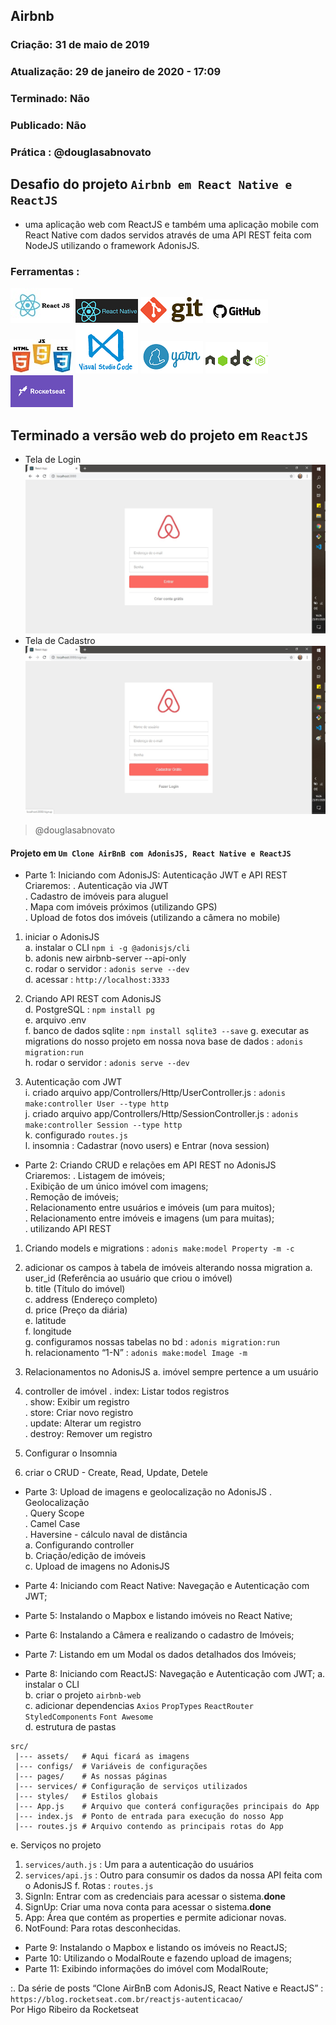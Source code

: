 ## Airbnb

### Criação: 31 de maio de 2019
### Atualização: 29 de janeiro de 2020 - 17:09
### Terminado: Não
### Publicado: Não
### Prática : @douglasabnovato

## Desafio do projeto `Airbnb em React Native e ReactJS`
- uma aplicação web com ReactJS e também uma aplicação mobile com React Native com dados servidos através de uma API REST feita com NodeJS utilizando o framework AdonisJS.</br>

### Ferramentas : 

![ReactJS](/images/logo-reactjs.jpg)
![React Native](/images/logo-react-native.png)
![Git](/images/logo-git.png)
![Github](/images/logo-github.png)
![HTML/CSS/Javascript](/images/logo-html-css-js.jpeg)
![VSCode](/images/logo-VSCode.png)
![Yarn](/images/logo-yarn.png)
![Nodejs](/images/nodejs.png)
![Rocketseat](/images/logo-rocketseat.png)

## Terminado a versão web do projeto em `ReactJS`
- Tela de Login
![AirBnB - Clone](/images/tela-1.jpg)
- Tela de Cadastro
![AirBnB - Clone](/images/tela-2.jpg)
>@douglasabnovato

#### Projeto em `Um Clone AirBnB com AdonisJS, React Native e ReactJS`
- Parte 1: Iniciando com AdonisJS: Autenticação JWT e API REST<br/>
Criaremos:
. Autenticação via JWT<br/>
. Cadastro de imóveis para aluguel<br/>
. Mapa com imóveis próximos (utilizando GPS)<br/>
. Upload de fotos dos imóveis (utilizando a câmera no mobile)<br/>

1. iniciar o AdonisJS<br/> 
a. instalar o CLI  `npm i -g @adonisjs/cli`<br/> 
b. adonis new airbnb-server --api-only<br/> 
c. rodar o servidor : `adonis serve --dev`<br/> 
d. acessar : `http://localhost:3333`<br/>

2. Criando API REST com AdonisJS<br/> 
d. PostgreSQL : `npm install pg`<br/> 
e. arquivo .env<br/> 
f. banco de dados sqlite : `npm install sqlite3 --save`
g. executar as migrations do nosso projeto em nossa nova base de dados : `adonis migration:run`<br/> 
h. rodar o servidor : `adonis serve --dev`<br/>

3. Autenticação com JWT<br/> 
i. criado arquivo app/Controllers/Http/UserController.js : `adonis make:controller User --type http`<br/> 
j. criado arquivo app/Controllers/Http/SessionController.js : `adonis make:controller Session --type http`<br/> 
k. configurado `routes.js`<br/>
l. insomnia : Cadastrar (novo users) e Entrar (nova session)<br/>

- Parte 2: Criando CRUD e relações em API REST no AdonisJS<br/>
Criaremos:
. Listagem de imóveis;<br/>
. Exibição de um único imóvel com imagens;<br/>
. Remoção de imóveis;<br/>
. Relacionamento entre usuários e imóveis (um para muitos);<br/>
. Relacionamento entre imóveis e imagens (um para muitas);<br/>
. utilizando API REST<br/>

1. Criando models e migrations : `adonis make:model Property -m -c` 

2. adicionar os campos à tabela de imóveis alterando nossa migration
a. user_id (Referência ao usuário que criou o imóvel)<br/>
b. title (Título do imóvel)<br/>
c. address (Endereço completo)<br/>
d. price (Preço da diária)<br/>
e. latitude<br/>
f. longitude<br/>
g. configuramos nossas tabelas no bd : `adonis migration:run`<br/>
h. relacionamento “1-N” : `adonis make:model Image -m`<br/>

3. Relacionamentos no AdonisJS
a. imóvel sempre pertence a um usuário 

4. controller de imóvel
. index: Listar todos registros<br/>
. show: Exibir um registro<br/>
. store: Criar novo registro<br/>
. update: Alterar um registro<br/>
. destroy: Remover um registro<br/>

5. Configurar o Insomnia<br/>

6. criar o CRUD - Create, Read, Update, Detele <br/>

- Parte 3: Upload de imagens e geolocalização no AdonisJS
. Geolocalização<br/>
. Query Scope<br/>
. Camel Case  <br/>
. Haversine - cálculo naval de distância<br/>
a. Configurando controller<br/>
b. Criação/edição de imóveis<br/>
c. Upload de imagens no AdonisJS<br/>

- Parte 4: Iniciando com React Native: Navegação e Autenticação com JWT;
- Parte 5: Instalando o Mapbox e listando imóveis no React Native;
- Parte 6: Instalando a Câmera e realizando o cadastro de Imóveis;
- Parte 7: Listando em um Modal os dados detalhados dos Imóveis;
- Parte 8: Iniciando com ReactJS: Navegação e Autenticação com JWT;
a. instalar o CLI<br/> 
b. criar o projeto `airbnb-web`<br/> 
c. adicionar dependencias `Axios` `PropTypes` `ReactRouter` `StyledComponents` `Font Awesome`<br/>
d. estrutura de pastas
````
src/
 |--- assets/   # Aqui ficará as imagens
 |--- configs/  # Variáveis de configurações
 |--- pages/    # As nossas páginas
 |--- services/ # Configuração de serviços utilizados
 |--- styles/   # Estilos globais
 |--- App.js    # Arquivo que conterá configurações principais do App
 |--- index.js  # Ponto de entrada para execução do nosso App
 |--- routes.js # Arquivo contendo as principais rotas do App
 ````
 e. Serviços no projeto
 1. `services/auth.js` : Um para a autenticação do usuários 
 2. `services/api.js` : Outro para consumir os dados da nossa API feita com o AdonisJS
 f. Rotas : `routes.js`
1. SignIn: Entrar com as credenciais para acessar o sistema.**done**
2. SignUp: Criar uma nova conta para acessar o sistema.**done**
3. App: Área que contém as properties e permite adicionar novas.
4. NotFound: Para rotas desconhecidas.
- Parte 9: Instalando o Mapbox e listando os imóveis no ReactJS;
- Parte 10: Utilizando o ModalRoute e fazendo upload de imagens;
- Parte 11: Exibindo informações do imóvel com ModalRoute;

:. Da série de posts “Clone AirBnB com AdonisJS, React Native e ReactJS” : `https://blog.rocketseat.com.br/reactjs-autenticacao/`</br>
Por Higo Ribeiro da Rocketseat